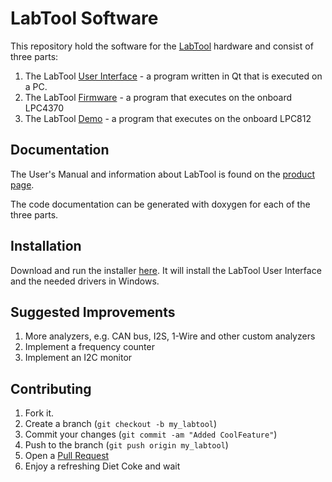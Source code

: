 LabTool Software
================

This repository hold the software for the [LabTool][1] hardware and consist of three parts:

1. The LabTool [User Interface](app) - a program written in Qt that is executed on a PC.
2. The LabTool [Firmware](fw) - a program that executes on the onboard LPC4370
3. The LabTool [Demo](fw_812) - a program that executes on the onboard LPC812

Documentation
-------------
The User's Manual and information about LabTool is found on the [product page][1].

The code documentation can be generated with doxygen for each of the three parts.

Installation
-----------
Download and run the installer [here][1]. It will install the LabTool User Interface and the needed drivers in Windows.

Suggested Improvements
----------------------
1. More analyzers, e.g. CAN bus, I2S, 1-Wire and other custom analyzers
2. Implement a frequency counter
3. Implement an I2C monitor

Contributing
------------
1. Fork it.
2. Create a branch (`git checkout -b my_labtool`)
3. Commit your changes (`git commit -am "Added CoolFeature"`)
4. Push to the branch (`git push origin my_labtool`)
5. Open a [Pull Request][2]
6. Enjoy a refreshing Diet Coke and wait


[1]: http://www.embeddedartists.com/products/app/labtool.php
[2]: http://github.com/embeddedartists/LabTool/pulls
